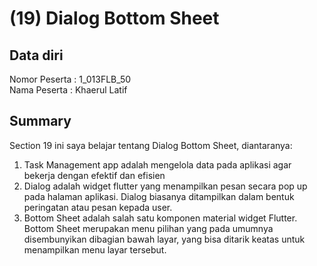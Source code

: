 # (19) Dialog Bottom Sheet
## Data diri 
Nomor Peserta : 1_013FLB_50  <br />
Nama Peserta : Khaerul Latif

## Summary 
Section 19 ini saya belajar tentang Dialog Bottom Sheet, diantaranya:
1. Task Management app adalah mengelola data pada aplikasi agar bekerja dengan efektif dan efisien
2. Dialog adalah widget flutter yang menampilkan pesan secara pop up pada halaman aplikasi. Dialog biasanya ditampilkan dalam bentuk peringatan atau pesan kepada user.
3. Bottom Sheet adalah salah satu komponen material widget Flutter. Bottom Sheet merupakan menu pilihan yang pada umumnya disembunyikan dibagian bawah layar, yang bisa ditarik keatas untuk menampilkan menu layar tersebut.